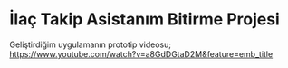 # İlaç Takip Asistanım Bitirme Projesi
Geliştirdiğim uygulamanın prototip videosu;
https://www.youtube.com/watch?v=a8GdDGtaD2M&feature=emb_title
